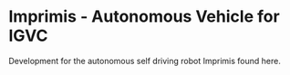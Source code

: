 # Imprimis - Autonomous Vehicle for IGVC

Development for the autonomous self driving robot Imprimis found here. 
